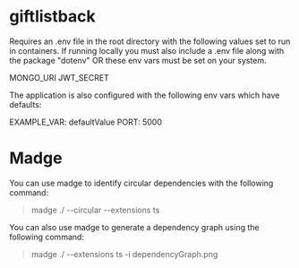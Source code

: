 # giftlistback

Requires an .env file in the root directory with the following values set to run in containers. If running locally you must also include a .env file along with the package "dotenv" OR these env vars must be set on your system.

MONGO_URI
JWT_SECRET

The application is also configured with the following env vars which have defaults:

EXAMPLE_VAR: defaultValue
PORT: 5000

# Madge

You can use madge to identify circular dependencies with the following command:

> madge ./ --circular --extensions ts

You can also use madge to generate a dependency graph using the following command:

> madge ./ --extensions ts -i dependencyGraph.png
